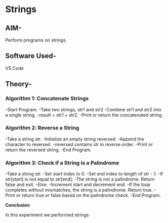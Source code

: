 
# Strings

## AIM-
Perform programs on strings.

## Software Used-
VS Code

## Theory-

### Algorithm 1: Concatenate Strings
-Start Program.
-Take two strings, str1 and str2
-Combine str1 and str2 into a single string.
-result = str1 + str2.
-Print or return the concatenated string.


### Algorithm 2: Reverse a String

-Take a string str.
-Initialize an empty string reversed.
-Append the character to reversed.
-reversed contains str in reverse order.
-Print or return the reversed string.
-End Program.

### Algorithm 3: Check if a String is a Palindrome

-Take a string str.
-Set start index to 0.
-Set end index to length of str - 1.
-If str[start] is not equal to str[end]:
-The string is not a palindrome. Return false and exit.
-Else:
-Increment start and decrement end.
-If the loop completes without mismatches, the string is a palindrome. Return true.
-Print or return true or false based on the palindrome check.
-End Program.


**Conclusion**

In this experiment we performed strings

